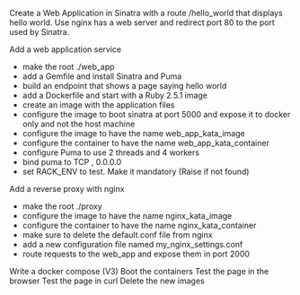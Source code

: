 Create a Web Application in Sinatra with a route /hello_world that displays hello world.
Use nginx has a web server and redirect port 80 to the port used by Sinatra.


Add a web application service
  - make the root ./web_app
  - add a Gemfile and install Sinatra and Puma
  - build an endpoint that shows a page saying hello world
  - add a Dockerfile and start with a Ruby 2.5.1 image
  - create an image with the application files
  - configure the image to boot sinatra at port 5000 and expose it to docker only and not the host machine
  - configure the image to have the name web_app_kata_image
  - configure the container to have the name web_app_kata_container
  - configure Puma to use 2 threads and 4 workers
  - bind puma to TCP , 0.0.0.0
  - set RACK_ENV to test. Make it mandatory (Raise if not found)

Add a reverse proxy with nginx
  - make the root ./proxy
  - configure the image to have the name nginx_kata_image
  - configure the container to have the name nginx_kata_container
  - make sure to delete the default.conf file from nginx
  - add a new configuration file named my_nginx_settings.conf
  - route requests to the web_app and expose them in port 2000

Write a docker compose (V3)
Boot the containers
Test the page in the browser
Test the page in curl
Delete the new images
